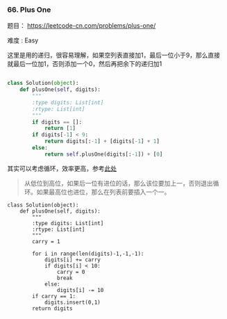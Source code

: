 ### 66. Plus One

题目： 
<https://leetcode-cn.com/problems/plus-one/>


难度 : Easy




这里是用的递归，很容易理解，如果空列表直接加1，最后一位小于9，那么直接就最后一位加1，否则添加一个0，然后再把余下的递归加1


```python

class Solution(object):
    def plusOne(self, digits):
        """
        :type digits: List[int]
        :rtype: List[int]
        """
        if digits == []:
            return [1]
        if digits[-1] < 9:
            return digits[:-1] + [digits[-1] + 1]
        else:
            return self.plusOne(digits[:-1]) + [0]
```


其实可以考虑循环，效率更高，参考[此处](https://shenjie1993.gitbooks.io/leetcode-python/content/066%20Plus%20One.html)



> 从低位到高位，如果后一位有进位的话，那么该位要加上一，否则退出循环。如果最高位也进位，那么在列表前要插入一个一。



```
class Solution(object):
    def plusOne(self, digits):
        """
        :type digits: List[int]
        :rtype: List[int]
        """
        carry = 1

        for i in range(len(digits)-1,-1,-1):
            digits[i] += carry
            if digits[i] < 10:
                carry = 0
                break
            else:
                digits[i] -= 10
        if carry == 1:
            digits.insert(0,1)
        return digits
```


